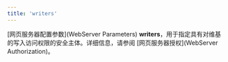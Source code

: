 ```yaml
---
title: 'writers'
---
```


[网页服务器配置参数](WebServer Parameters) **writers**，用于指定具有对维基的写入访问权限的安全主体。详细信息，请参阅 [网页服务器授权](WebServer Authorization)。